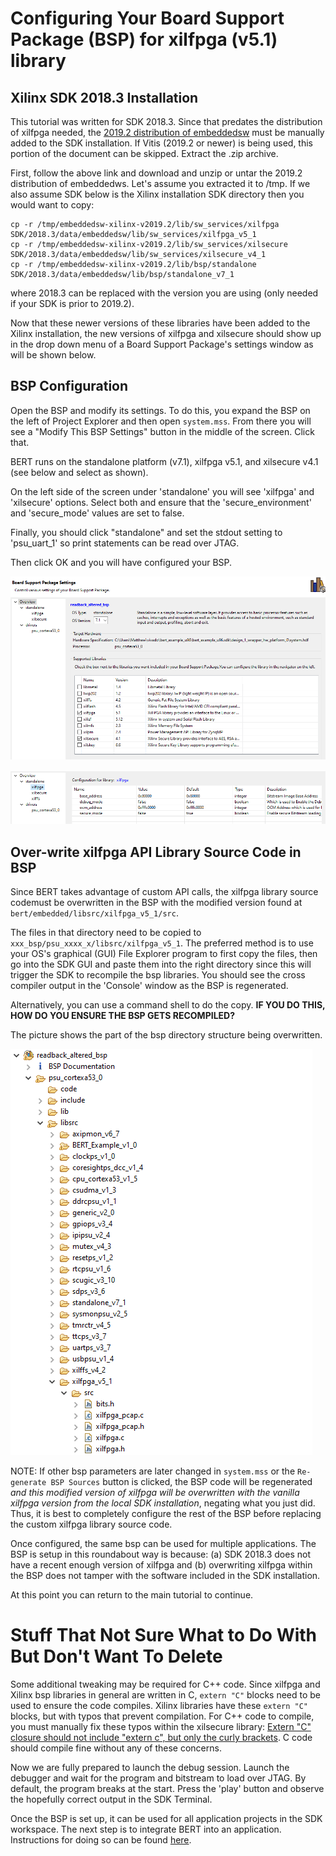 # Configuring Your Board Support Package (BSP) for xilfpga (v5.1) library
## Xilinx SDK 2018.3 Installation

This tutorial was written for SDK 2018.3.  Since that predates the distribution of xilfpga needed, the [2019.2 distribution of embeddedsw](https://github.com/Xilinx/embeddedsw/releases/tag/xilinx-v2019.2) must be manually added to the SDK installation. If Vitis (2019.2 or newer) is being used, this portion of the document can be skipped. Extract the .zip archive.  

First, follow the above link and download and unzip or untar the 2019.2 distribution of embeddedws.  Let's assume you extracted it to /tmp.  If we also assume  SDK below is the Xilinx installation SDK directory then you would want to copy:
```
cp -r /tmp/embeddedsw-xilinx-v2019.2/lib/sw_services/xilfpga SDK/2018.3/data/embeddedsw/lib/sw_services/xilfpga_v5_1
cp -r /tmp/embeddedsw-xilinx-v2019.2/lib/sw_services/xilsecure SDK/2018.3/data/embeddedsw/lib/sw_services/xilsecure_v4_1
cp -r /tmp/embeddedsw-xilinx-v2019.2/lib/bsp/standalone SDK/2018.3/data/embeddedsw/lib/bsp/standalone_v7_1
```

where 2018.3 can be replaced with the version you are using (only needed if your SDK is prior to 2019.2). 

Now that these newer versions of these libraries have been added to the
Xilinx installation, the new versions of xilfpga and xilsecure should show
up in the drop down menu of a Board Support Package's settings window as will be shown below.

## BSP Configuration
Open the BSP and modify its settings.  To do this, you expand the BSP on the left of Project Explorer and then open `system.mss`.  From there you will see a "Modify This BSP Settings" button in the middle of the screen.  Click that.

BERT runs on the
standalone platform (v7.1), xilfpga v5.1, and xilsecure v4.1 
(see below and select as shown).

On the left side of the screen under 'standalone' you will see 'xilfpga' and 'xilsecure' options.  Select both and ensure that the 'secure_environment' and 'secure_mode' values are set to false.

Finally, you should click "standalone"
and set the stdout setting to 'psu_uart_1' so print statements can be read over JTAG.

Then click OK and you will have configured your BSP.

![Example of BSP configuration](../images/bspsettings.png)

![Example of xilfpga configuration](../images/xilfpgasettings.png)

## Over-write xilfpga API Library Source Code in BSP
Since BERT takes advantage of custom API calls, the xilfpga library source codemust be overwritten in the BSP with the modified version found at `bert/embedded/libsrc/xilfpga_v5_1/src`. 

The files in that directory need to be copied to
`xxx_bsp/psu_xxxx_x/libsrc/xilfpga_v5_1`. The preferred method is to use your OS's graphical (GUI) File Explorer program to first copy the files, then go into the  SDK GUI and paste them into the right directory since this will trigger the SDK to recompile the bsp libraries. You should see the cross compiler output in the 'Console' window as the BSP is regenerated.

Alternatively, you can use a command shell to do the copy.  **IF YOU DO THIS, HOW DO YOU ENSURE THE BSP GETS RECOMPILED?**

The picture shows the part of the bsp directory structure being overwritten.

![Example of BSP directory structure](../images/bspdirectory.png)

NOTE: If other bsp parameters are later changed in `system.mss` or the `Re-generate BSP Sources` button is clicked, the BSP code will be regenerated *and this modified version of xilfpga will be overwritten with the vanilla xilfpga version from the local SDK installation*, negating what you just did. Thus, it is best to completely configure the rest of the BSP before replacing the custom xilfpga library source code. 

Once configured, the same bsp can be used for multiple applications. The BSP is setup in this roundabout way is because: (a) SDK 2018.3 does not have a recent enough version of xilfpga and (b) overwriting xilfpga within the BSP does not tamper with the software included in the SDK installation. 


At this point you can return to the main tutorial to continue.
# Stuff That Not Sure What to Do With But Don't Want To Delete


Some additional tweaking may be required for C++ code. Since xilfpga and Xilinx bsp libraries in general are written in C, `extern "C"` blocks need to be used to ensure the code compiles. Xilinx libraries have these `extern "C"` blocks, but with typos that prevent compilation. For C++ code to compile, you must manually fix these typos within the xilsecure library: [Extern "C" closure should not include "extern c", but only the curly brackets](https://github.com/Xilinx/embeddedsw/pull/115). C code should compile fine without any of these concerns.

Now we are fully prepared to launch the debug session. Launch the debugger and wait for the program and bitstream to load over JTAG. By default, the program breaks at the start. Press the 'play' button and observe the hopefully correct output in the SDK Terminal.

Once the BSP is set up, it can be used for all application projects in the SDK workspace. The next step is to integrate BERT into an application. Instructions for doing so can be found [here](bert.md).

